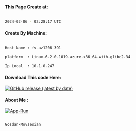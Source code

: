 
   
#### This Page Create at:

```bash

2024-02-06 - 02:28:17 UTC

```

#### Create By Machine:

```bash

Host Name : fv-az1206-391

platform  : Linux-6.2.0-1019-azure-x86_64-with-glibc2.34

Ip Local  : 10.1.0.247

```
#### Download This code Here:

[![GitHub release (latest by date)](https://img.shields.io/github/v/release/Gosdan-Movsesian/Gosdan?style=for-the-badge&label=Download)](https://github.com/Gosdan-Movsesian/Gosdan/releases) 

</p> 

#### About Me :

[![App-Run](https://github.com/Gosdan-Movsesian/Gosdan/actions/workflows/App-Run.yml/badge.svg)](https://github.com/Gosdan-Movsesian/Gosdan/actions/workflows/App-Run.yml)

```bash

Gosdan-Movsesian

```

